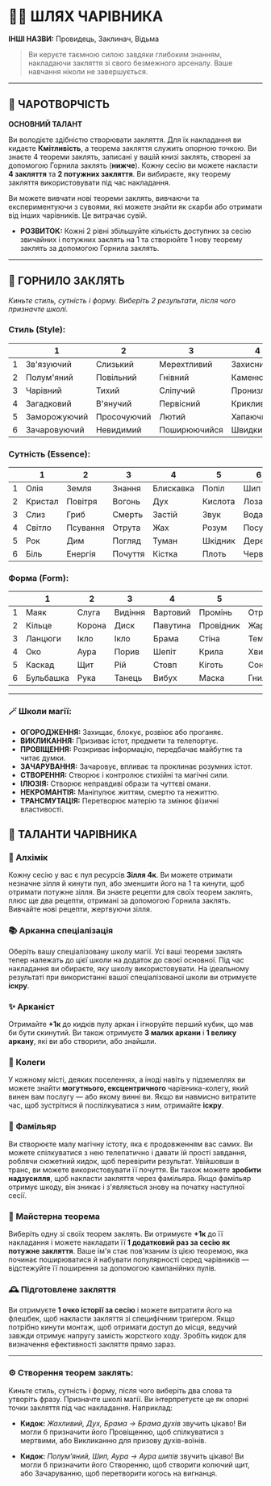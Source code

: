 # 🧙‍♀️ ШЛЯХ ЧАРІВНИКА

**ІНШІ НАЗВИ:** Провидець, Заклинач, Відьма  

> Ви керуєте таємною силою завдяки глибоким знанням, накладаючи закляття зі свого безмежного арсеналу. Ваше навчання ніколи не завершується.

---

## 📖 ЧАРОТВОРЧІСТЬ
**ОСНОВНИЙ ТАЛАНТ**

Ви володієте здібністю створювати закляття. Для їх накладання ви кидаєте **Кмітливість**, а теорема закляття служить опорною точкою. Ви знаєте 4 теореми заклять, записані у вашій книзі заклять, створені за допомогою Горнила заклять (**нижче**). Кожну сесію ви можете накласти **4 закляття** та **2 потужних закляття**. Ви вибираєте, яку теорему закляття використовувати під час накладання.

Ви можете вивчати нові теореми заклять, вивчаючи та експериментуючи з сувоями, які можете знайти як скарби або отримати від інших чарівників. Це витрачає сувій.

- **РОЗВИТОК:** Кожні 2 рівні збільшуйте кількість доступних за сесію звичайних і потужних заклять на 1 та створюйте 1 нову теорему заклять за допомогою Горнила заклять.

---

## 🎲 ГОРНИЛО ЗАКЛЯТЬ
_Киньте стиль, сутність і форму. Виберіть 2 результати, після чого призначте школі._

### Стиль (Style):
|   | 1           | 2          | 3           | 4          | 5          | 6           |
|---|-------------|------------|-------------|------------|------------|-------------|
| 1 | Зв'язуючий  | Слизький   | Мерехтливий | Захисний   | Цікавий    | Тіньовий    |
| 2 | Полум'яний  | Повільний  | Гнівний     | Каменючий  | Голодний   | Величний    |
| 3 | Чарівний    | Тихий      | Сліпучий    | Пронизливий| Веселий    | Шалений     |
| 4 | Загадковий  | В'янучий   | Первісний   | Крикливий  | Громовий   | Призматичний|
| 5 | Заморожуючий| Просочуючий| Лютий       | Хапаючий   | Отруйний   | Хворобливий |
| 6 | Зачаровуючий| Невидимий  | Поширюючийся| Швидкий    | Фантомний  | Жахливий    |

### Сутність (Essence):
|   | 1        | 2      | 3       | 4       | 5        | 6        |
|---|----------|--------|---------|---------|----------|----------|
| 1 | Олія     | Земля  | Знання  | Блискавка| Попіл    | Шип      |
| 2 | Кристал  | Повітря| Вогонь  | Дух     | Кислота   | Лоза     |
| 3 | Слиз     | Гриб   | Смерть  | Застій  | Звук      | Вода     |
| 4 | Світло   | Псування| Отрута | Жах     | Розум     | Посуха   |
| 5 | Рок      | Дим    | Погляд  | Туман   | Шкідник   | Дерево   |
| 6 | Біль     | Енергія| Почуття | Кістка  | Плоть     | Черв'як  |

### Форма (Form):
|   | 1      | 2       | 3       | 4        | 5        | 6       |
|---|--------|---------|---------|----------|----------|---------|
| 1 | Маяк   | Слуга   | Видіння | Вартовий | Промінь  | Отрута  |
| 2 | Кільце | Корона  | Диск    | Павутина | Провідник| Жарини  |
| 3 | Ланцюги| Ікло    | Ікло    | Брама    | Стіна    | Темрява |
| 4 | Око    | Аура    | Порив   | Шепіт    | Крила    | Хвиля   |
| 5 | Каскад | Щит     | Рій     | Стовп    | Кіготь   | Сон     |
| 6 | Бульбашка| Рука  | Танець  | Вибух    | Маска    | Гниль   |

---

### 🪄 Школи магії:
- **ОГОРОДЖЕННЯ:** Захищає, блокує, розвіює або проганяє.
- **ВИКЛИКАННЯ:** Призиває істот, предмети та телепортує.
- **ПРОВІЩЕННЯ:** Розкриває інформацію, передбачає майбутнє та читає думки.
- **ЗАЧАРУВАННЯ:** Зачаровує, впливає та проклинає розумних істот.
- **СТВОРЕННЯ:** Створює і контролює стихійні та магічні сили.
- **ІЛЮЗІЯ:** Створює неправдиві образи та чуттєві омани.
- **НЕКРОМАНТІЯ:** Маніпулює життям, смертю та нежиттю.
- **ТРАНСМУТАЦІЯ:** Перетворює матерію та змінює фізичні властивості.

## 🔮 ТАЛАНТИ ЧАРІВНИКА

### 🧪 Алхімік
Кожну сесію у вас є пул ресурсів **Зілля 4к**. Ви можете отримати незначне зілля й кинути пул, або зменшити його на 1 та кинути, щоб отримати потужне зілля. Ви знаєте рецепти для своїх теорем заклять, плюс ще два рецепти, отримані за допомогою Горнила заклять. Вивчайте нові рецепти, жертвуючи зілля.

### 📚 Арканна спеціалізація
Оберіть вашу спеціалізовану школу магії. Усі ваші теореми заклять тепер належать до цієї школи на додаток до своєї основної. Під час накладання ви обираєте, яку школу використовувати. На ідеальному результаті при використанні вашої спеціалізованої школи ви отримуєте **іскру**.

### ✨ Арканіст
Отримайте **+1к** до кидків пулу аркан і ігноруйте перший кубик, що мав би бути скинутий. Ви також отримуєте **3 малих аркани** і **1 велику аркану**, які ви або створили, або знайшли.

### 🧙 Колеги
У кожному місті, деяких поселеннях, а іноді навіть у підземеллях ви можете знайти **могутнього, ексцентричного** чарівника-колегу, який винен вам послугу — або якому винні ви. Якщо ви навмисно витратите час, щоб зустрітися й поспілкуватися з ним, отримайте **іскру**.

### 🐾 Фамільяр
Ви створюєте малу магічну істоту, яка є продовженням вас самих. Ви можете спілкуватися з нею телепатично і давати їй прості завдання, роблячи сюжетний кидок, щоб перевірити результат. Увійшовши в транс, ви можете використовувати її почуття. Ви також можете **зробити надзусилля**, щоб накласти закляття через фамільяра. Якщо фамільяр отримує шкоду, він зникає і з'являється знову на початку наступної сесії.

### 📖 Майстерна теорема
Виберіть одну зі своїх теорем заклять. Ви отримуєте **+1к** до її накладання і можете накладати її **1 додатковий раз за сесію як потужне закляття**. Ваше ім'я стає пов'язаним із цією теоремою, яка починає поширюватися й набувати популярності серед чарівників — відстежуйте її поширення за допомогою кампанійних пулів.

### 🕰️ Підготовлене закляття
Ви отримуєте **1 очко історії за сесію** і можете витратити його на флешбек, щоб накласти закляття зі специфічним тригером. Якщо потрібно кинути монтаж, щоб отримати доступ до місця, ведучий завжди отримує напругу замість жорсткого ходу. Зробіть кидок для визначення ефективності закляття прямо зараз.

---

### ⚙️ Створення теорем заклять:
Киньте стиль, сутність і форму, після чого виберіть два слова та утворіть фразу. Призначте школі магії. Ви інтерпретуєте це як опорні точки закляття під час накладання. Наприклад:

- **Кидок:** _Жахливий, Дух, Брама → Брама духів_ звучить цікаво! Ви могли б призначити його Провіщенню, щоб спілкуватися з мертвими, або Викликанню для призову духів-воїнів.

- **Кидок:** _Полум’яний, Шип, Аура → Аура шипів_ звучить цікаво! Ви могли б призначити його Створенню, щоб створити колючий щит, або Зачаруванню, щоб перетворити когось на вигнанця.
